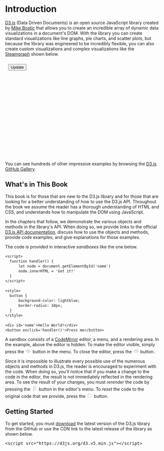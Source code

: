 <script src="https://d3js.org/d3.v4.min.js"></script>

# Introduction

[D3.js](https://d3js.org) (Data Driven Documents) is an open source JavaScript library created by [Mike Bostic](https://github.com/mbostock) that allows you to create an incredible array of dynamic data visualizations in a document's DOM.  With the library you can create standard visualizations like line graphs, pie charts, and scatter plots, but because the library was engineered to be incredibly flexible, you can also create custom visualizations and complex visualizations like the [Steamgraph](https://bl.ocks.org/mbostock/4060954) shown below.

<style>
#button {
  display: block;
  position: relative;
  top: 10px;
  left: 10px;
}
.menu_button {
  width: 20px;
  height: 20px;
  position: relative;
  top: 3px;
}
</style>

<div id="steamgraph">
    <button id="button" onclick="transition()">Update</button>
    <svg width="700" height="400"></svg>
</div>

<script>
var n = 20, // number of layers
    m = 200, // number of samples per layer
    k = 10; // number of bumps per layer

var stack = d3.stack().keys(d3.range(n)).offset(d3.stackOffsetWiggle),
    layers0 = stack(d3.transpose(d3.range(n).map(function() { return bumps(m, k); }))),
    layers1 = stack(d3.transpose(d3.range(n).map(function() { return bumps(m, k); }))),
    layers = layers0.concat(layers1);

var svg = d3.select("svg"),
    width = +svg.attr("width"),
    height = +svg.attr("height");

var x = d3.scaleLinear()
    .domain([0, m - 1])
    .range([0, width]);

var y = d3.scaleLinear()
    .domain([d3.min(layers, stackMin), d3.max(layers, stackMax)])
    .range([height, 0]);

var z = d3.interpolateCool;

var area = d3.area()
    .x(function(d, i) { return x(i); })
    .y0(function(d) { return y(d[0]); })
    .y1(function(d) { return y(d[1]); });

svg.selectAll("path")
  .data(layers0)
  .enter().append("path")
    .attr("d", area)
    .attr("fill", function() { return z(Math.random()); });

function stackMax(layer) {
  return d3.max(layer, function(d) { return d[1]; });
}

function stackMin(layer) {
  return d3.min(layer, function(d) { return d[0]; });
}

function transition() {
  var t;
  d3.selectAll("path")
    .data((t = layers1, layers1 = layers0, layers0 = t))
    .transition()
      .duration(2500)
      .attr("d", area);
}

// Inspired by Lee Byron’s test data generator.
function bumps(n, m) {
  var a = [], i;
  for (i = 0; i < n; ++i) a[i] = 0;
  for (i = 0; i < m; ++i) bump(a, n);
  return a;
}

function bump(a, n) {
  var x = 1 / (0.1 + Math.random()),
      y = 2 * Math.random() - 0.5,
      z = 10 / (0.1 + Math.random());
  for (var i = 0; i < n; i++) {
    var w = (i / n - y) * z;
    a[i] += x * Math.exp(-w * w);
  }
}

</script>

You can see hundreds of other impressive examples by browsing the [D3.js GitHub Gallery](https://github.com/d3/d3/wiki/Gallery).

## What's in This Book

This book is for those that are new to the D3.js library and for those that are looking for a better understanding of how to use the D3.js API.  Throughout the book we assume the reader has a thorough understanding of HTML and CSS, and understands how to manipulate the DOM using JavaScript.

In the chapters that follow, we demonstrate the various objects and methods in the library's API.  When doing so, we provide links to the official [D3.js API documentation](https://github.com/d3/d3/blob/master/API.md), discuss how to use the objects and methods, provide code examples, and give explanations for those examples.

The code is provided in interactive *sandboxes* like the one below.

```
<script>
  function handler() {
      let node = document.getElementById('name')
      node.innerHTML = 'Got it!'
  }
</script>

<style>
  button {
      background-color: lightblue;
      border-radius: 10px;
  }
</style>

<div id='name'>Hello World!</div>
<button onclick='handler()'>Press me</button>
```

  A sandbox consists of a [CodeMirror](https://codemirror.net) editor, a menu, and a rendering area. In the example, above the editor is hidden.  To make the editor visible, simply press the <img class="menu_button" src="img/gray_show_button.png"> button in the menu.  To close the editor, press the <img class="menu_button" src="img/gray_hide_button.png"> button.

  Since it is impossible to illustrate every possible use of the numerous objects and methods in D3.js, the reader is encouraged to experiment with the code.  When doing so, you'll notice that if you make a change to the code in the editor, the result is not immediately reflected in the rendering area.  To see the result of your changes, you must *rerender* the code by pressing the <img class="menu_button" src="img/gray_publish_button.png"> button in the editor's menu.  To *reset* the code to the original code that we provide, press the <img class="menu_button" src="img/gray_reset_button.png"> button.

## Getting Started

To get started, you must [download](https://github.com/d3/d3/zipball/master) the latest version of the D3.js library from the GitHub or use the CDN link to the latest release of the library as shown below.

<pre>
&lt;script src="https://d3js.org/d3.v5.min.js">&lt;/script>
</pre>